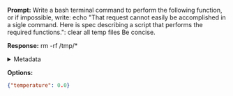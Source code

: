 **Prompt:**
Write a bash terminal command to perform the following function, or if impossible, write: echo "That request cannot easily be accomplished in a sigle command. Here is spec describing a script that performs the required functions.": clear all temp files Be concise.


**Response:**
rm -rf /tmp/*

<details><summary>Metadata</summary>

- Duration: 691 ms
- Datetime: 2023-09-21T17:12:34.139342
- Model: gpt-3.5-turbo-0613

</details>

**Options:**
```json
{"temperature": 0.0}
```

